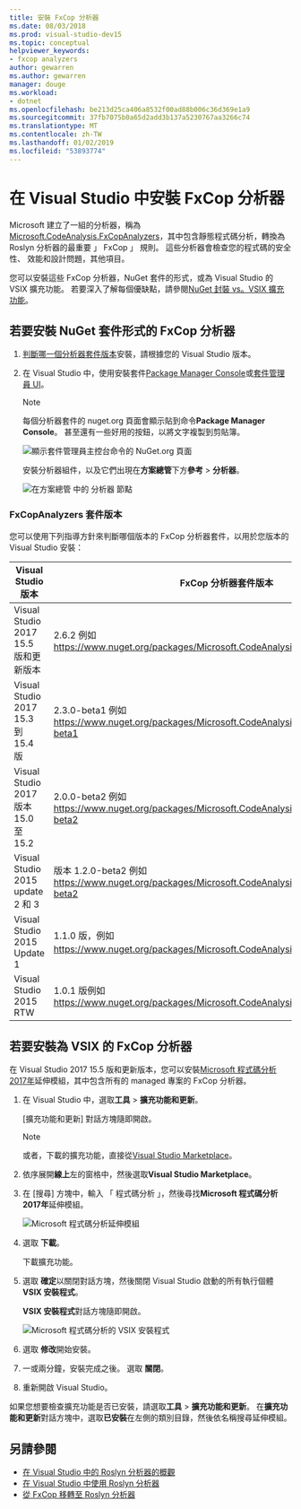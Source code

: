 ```yaml
---
title: 安裝 FxCop 分析器
ms.date: 08/03/2018
ms.prod: visual-studio-dev15
ms.topic: conceptual
helpviewer_keywords:
- fxcop analyzers
author: gewarren
ms.author: gewarren
manager: douge
ms.workload:
- dotnet
ms.openlocfilehash: be213d25ca406a8532f00ad88b006c36d369e1a9
ms.sourcegitcommit: 37fb7075b0a65d2add3b137a5230767aa3266c74
ms.translationtype: MT
ms.contentlocale: zh-TW
ms.lasthandoff: 01/02/2019
ms.locfileid: "53893774"
---
```

# <a name="install-fxcop-analyzers-in-visual-studio"></a>在 Visual Studio 中安裝 FxCop 分析器

Microsoft 建立了一組的分析器，稱為[Microsoft.CodeAnalysis.FxCopAnalyzers](https://www.nuget.org/packages/Microsoft.CodeAnalysis.FxCopAnalyzers)，其中包含靜態程式碼分析，轉換為 Roslyn 分析器的最重要 」 FxCop 」 規則。 這些分析器會檢查您的程式碼的安全性、 效能和設計問題，其他項目。

您可以安裝這些 FxCop 分析器，NuGet 套件的形式，或為 Visual Studio 的 VSIX 擴充功能。 若要深入了解每個優缺點，請參閱[NuGet 封裝 vs。VSIX 擴充功能](roslyn-analyzers-overview.md#nuget-package-versus-vsix-extension)。

## <a name="to-install-fxcop-analyzers-as-a-nuget-package"></a>若要安裝 NuGet 套件形式的 FxCop 分析器

1. [判斷哪一個分析器套件版本](#fxcopanalyzers-package-versions)安裝，請根據您的 Visual Studio 版本。

2. 在 Visual Studio 中，使用安裝套件[Package Manager Console](/nuget/quickstart/install-and-use-a-package-in-visual-studio#package-manager-console)或[套件管理員 UI](/nuget/quickstart/install-and-use-a-package-in-visual-studio#package-manager-console)。

   > [!NOTE]
   > 每個分析器套件的 nuget.org 頁面會顯示貼到命令**Package Manager Console**。 甚至還有一些好用的按鈕，以將文字複製到剪貼簿。
   >
   > ![顯示套件管理員主控台命令的 NuGet.org 頁面](media/nuget-package-manager-command.png)

   安裝分析器組件，以及它們出現在**方案總管**下方**參考** > **分析器**。

   ![在方案總管 中的 分析器 節點](media/solution-explorer-analyzers-node.png)

### <a name="fxcopanalyzers-package-versions"></a>FxCopAnalyzers 套件版本

您可以使用下列指導方針來判斷哪個版本的 FxCop 分析器套件，以用於您版本的 Visual Studio 安裝：

| Visual Studio 版本 | FxCop 分析器套件版本 |
| - | - |
| Visual Studio 2017 15.5 版和更新版本 | 2.6.2 例如 https://www.nuget.org/packages/Microsoft.CodeAnalysis.FxCopAnalyzers/2.6.2 |
| Visual Studio 2017 15.3 到 15.4 版 | 2.3.0-beta1 例如 https://www.nuget.org/packages/Microsoft.CodeAnalysis.FxCopAnalyzers/2.3.0-beta1 |
| Visual Studio 2017 版本 15.0 至 15.2 | 2.0.0-beta2 例如 https://www.nuget.org/packages/Microsoft.CodeAnalysis.FxCopAnalyzers/2.0.0-beta2 |
| Visual Studio 2015 update 2 和 3 | 版本 1.2.0-beta2 例如 https://www.nuget.org/packages/Microsoft.CodeAnalysis.FxCopAnalyzers/1.2.0-beta2 |
| Visual Studio 2015 Update 1 | 1.1.0 版，例如 https://www.nuget.org/packages/Microsoft.CodeAnalysis.FxCopAnalyzers/1.1。 |
| Visual Studio 2015 RTW | 1.0.1 版例如 https://www.nuget.org/packages/Microsoft.CodeAnalysis.FxCopAnalyzers/1.0.1 |

## <a name="to-install-fxcop-analyzers-as-a-vsix"></a>若要安裝為 VSIX 的 FxCop 分析器

在 Visual Studio 2017 15.5 版和更新版本，您可以安裝[Microsoft 程式碼分析 2017年](https://marketplace.visualstudio.com/items?itemName=VisualStudioPlatformTeam.MicrosoftCodeAnalysis2017)延伸模組，其中包含所有的 managed 專案的 FxCop 分析器。

1. 在 Visual Studio 中，選取**工具** > **擴充功能和更新**。

   [擴充功能和更新] 對話方塊隨即開啟。

   > [!NOTE]
   > 或者，下載的擴充功能，直接從[Visual Studio Marketplace](https://marketplace.visualstudio.com/items?itemName=VisualStudioPlatformTeam.MicrosoftCodeAnalysis2017)。

1. 依序展開**線上**左的窗格中，然後選取**Visual Studio Marketplace**。

1. 在 [搜尋] 方塊中，輸入 「 程式碼分析 」，然後尋找**Microsoft 程式碼分析 2017年**延伸模組。

   ![Microsoft 程式碼分析延伸模組](media/extensions-and-updates-code-analysis.png)

1. 選取 **下載**。

   下載擴充功能。

1. 選取  **確定**以關閉對話方塊，然後關閉 Visual Studio 啟動的所有執行個體**VSIX 安裝程式**。

   **VSIX 安裝程式**對話方塊隨即開啟。

   ![Microsoft 程式碼分析的 VSIX 安裝程式](media/vsix-installer-code-analysis.png)

1. 選取 **修改**開始安裝。

1. 一或兩分鐘，安裝完成之後。 選取 **關閉**。

1. 重新開啟 Visual Studio。

如果您想要檢查擴充功能是否已安裝，請選取**工具** > **擴充功能和更新**。 在**擴充功能和更新**對話方塊中，選取**已安裝**在左側的類別目錄，然後依名稱搜尋延伸模組。

## <a name="see-also"></a>另請參閱

- [在 Visual Studio 中的 Roslyn 分析器的概觀](../code-quality/roslyn-analyzers-overview.md)
- [在 Visual Studio 中使用 Roslyn 分析器](../code-quality/use-roslyn-analyzers.md)
- [從 FxCop 移轉至 Roslyn 分析器](../code-quality/fxcop-analyzers.yml)
